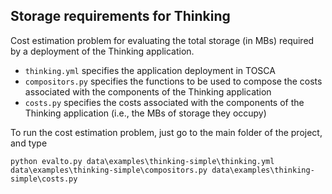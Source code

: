 ## Storage requirements for Thinking

Cost estimation problem for evaluating the total storage (in MBs) required by a deployment of the Thinking application.
* `thinking.yml` specifies the application deployment in TOSCA
* `compositors.py` specifies the functions to be used to compose the costs associated with the components of the Thinking application
* `costs.py` specifies the costs associated with the components of the Thinking application (i.e., the MBs of storage they occupy)

To run the cost estimation problem, just go to the main folder of the project, and type

```
python evalto.py data\examples\thinking-simple\thinking.yml data\examples\thinking-simple\compositors.py data\examples\thinking-simple\costs.py
```
